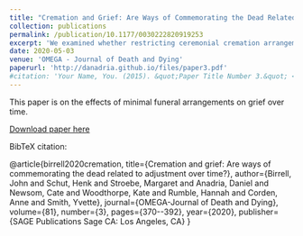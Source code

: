 ```yaml
---
title: "Cremation and Grief: Are Ways of Commemorating the Dead Related to Adjustment Over Time?"
collection: publications
permalink: /publication/10.1177/0030222820919253
excerpt: 'We examined whether restricting ceremonial cremation arrangements to a minimum has a negative association with grief over time.'
date: 2020-05-03
venue: 'OMEGA - Journal of Death and Dying'
paperurl: 'http://danadria.github.io/files/paper3.pdf'
#citation: 'Your Name, You. (2015). &quot;Paper Title Number 3.&quot; <i>Journal 1</i>. 1(3).'
---
```

This paper is on the effects of minimal funeral arrangements on grief over time.

[Download paper here](http://danadria.github.io/files/paper3.pdf)

BibTeX citation:

@article{birrell2020cremation,
  title={Cremation and grief: Are ways of commemorating the dead related to adjustment over time?},
  author={Birrell, John and Schut, Henk and Stroebe, Margaret and Anadria, Daniel and Newsom, Cate and Woodthorpe, Kate and Rumble, Hannah and Corden, Anne and Smith, Yvette},
  journal={OMEGA-Journal of Death and Dying},
  volume={81},
  number={3},
  pages={370--392},
  year={2020},
  publisher={SAGE Publications Sage CA: Los Angeles, CA}
}